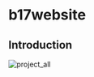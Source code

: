 # b17website
## Introduction
![project_all](https://user-images.githubusercontent.com/100317841/170892708-e22739f5-88d4-422b-9e0e-3d361ee5a5c0.png)
